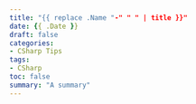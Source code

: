 ```yaml
---
title: "{{ replace .Name "-" " " | title }}"
date: {{ .Date }}
draft: false
categories:
- CSharp Tips
tags: 
- CSharp
toc: false
summary: "A summary"
---
```

